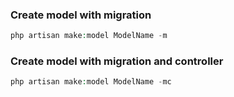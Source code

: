 ### Create model with migration
```php
php artisan make:model ModelName -m
```

### Create model with migration and controller
```php
php artisan make:model ModelName -mc
```